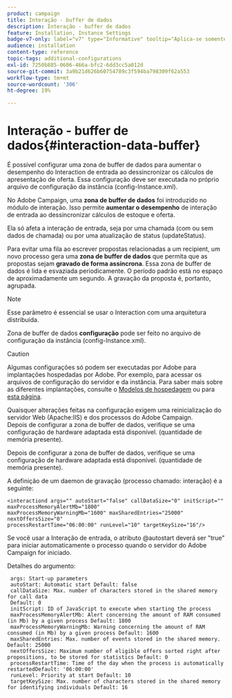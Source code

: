 ```yaml
---
product: campaign
title: Interação - buffer de dados
description: Interação - buffer de dados
feature: Installation, Instance Settings
badge-v7-only: label="v7" type="Informative" tooltip="Aplica-se somente ao Campaign Classic v7"
audience: installation
content-type: reference
topic-tags: additional-configurations
exl-id: 7250b885-0606-466a-bfc2-6dd3cc5a012d
source-git-commit: 3a9b21d626b60754789c3f594ba798309f62a553
workflow-type: tm+mt
source-wordcount: '306'
ht-degree: 19%

---
```


# Interação - buffer de dados{#interaction-data-buffer}



É possível configurar uma zona de buffer de dados para aumentar o desempenho do Interaction de entrada ao dessincronizar os cálculos de apresentação de oferta. Essa configuração deve ser executada no próprio arquivo de configuração da instância (config-Instance.xml).

No Adobe Campaign, uma **zona de buffer de dados** foi introduzido no módulo de interação. Isso permite **aumentar o desempenho** de interação de entrada ao dessincronizar cálculos de estoque e oferta.

Ela só afeta a interação de entrada, seja por uma chamada (com ou sem dados de chamada) ou por uma atualização de status (updateStatus).

Para evitar uma fila ao escrever propostas relacionadas a um recipient, um novo processo gera uma **zona de buffer de dados** que permita que as propostas sejam **gravado de forma assíncrona**. Essa zona de buffer de dados é lida e esvaziada periodicamente. O período padrão está no espaço de aproximadamente um segundo. A gravação da proposta é, portanto, agrupada.

>[!NOTE]
>
>Esse parâmetro é essencial se usar o Interaction com uma arquitetura distribuída.

Zona de buffer de dados **configuração** pode ser feito no arquivo de configuração da instância (config-Instance.xml).

>[!CAUTION]
>
>Algumas configurações só podem ser executadas por Adobe para implantações hospedadas por Adobe. Por exemplo, para acessar os arquivos de configuração do servidor e da instância. Para saber mais sobre as diferentes implantações, consulte o [Modelos de hospedagem](../../installation/using/hosting-models.md) ou para [esta página](../../installation/using/capability-matrix.md).
>
>Quaisquer alterações feitas na configuração exigem uma reinicialização do servidor Web (Apache:IIS) e dos processos do Adobe Campaign.\
>Depois de configurar a zona de buffer de dados, verifique se uma configuração de hardware adaptada está disponível. (quantidade de memória presente).


Depois de configurar a zona de buffer de dados, verifique se uma configuração de hardware adaptada está disponível. (quantidade de memória presente).

A definição de um daemon de gravação (processo chamado: interação) é a seguinte:

```
<interactiond args="" autoStart="false" callDataSize="0" initScript="" maxProcessMemoryAlertMb="1800"
maxProcessMemoryWarningMb="1600" maxSharedEntries="25000" nextOffersSize="0"
processRestartTime="06:00:00" runLevel="10" targetKeySize="16"/>
```

Se você usar a Interação de entrada, o atributo @autostart deverá ser &quot;true&quot; para iniciar automaticamente o processo quando o servidor do Adobe Campaign for iniciado.

Detalhes do argumento:

```
 args: Start-up parameters 
 autoStart: Automatic start Default: false 
 callDataSize: Max. number of characters stored in the shared memory for call data
 Default: 0 
 initScript: ID of JavaScript to execute when starting the process 
 maxProcessMemoryAlertMb: Alert concerning the amount of RAM consumed (in Mb) by a given process Default: 1800 
 maxProcessMemoryWarningMb: Warning concerning the amount of RAM consumed (in Mb) by a given process Default: 1600 
 maxSharedEntries: Max. number of events stored in the shared memory. Default: 25000 
 nextOffersSize: Maximum number of eligible offers sorted right after propositions, to be stored for statistics Default: 0 
 processRestartTime: Time of the day when the process is automatically restartedDefault: '06:00:00' 
 runLevel: Priority at start Default: 10 
 targetKeySize: Max. number of characters stored in the shared memory for identifying individuals Default: 16 
```
